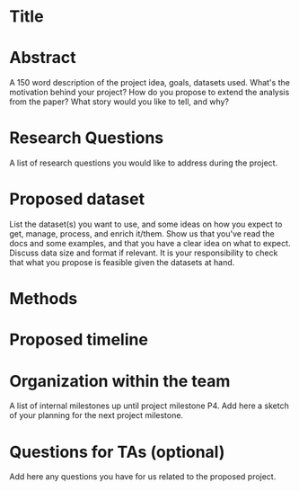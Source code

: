 # Title  
# Abstract  
A 150 word description of the project idea, goals, datasets used. What's the motivation behind your project? How do you propose to extend the analysis from the paper? What story would you like to tell, and why?   
# Research Questions  
A list of research questions you would like to address during the project.
# Proposed dataset  
List the dataset(s) you want to use, and some ideas on how you expect to get, manage, process, and enrich it/them. Show us that you've read the docs and some examples, and that you have a clear idea on what to expect. Discuss data size and format if relevant. It is your responsibility to check that what you propose is feasible given the datasets at hand.
# Methods  
# Proposed timeline  
# Organization within the team  
A list of internal milestones up until project milestone P4. Add here a sketch of your planning for the next project milestone.
# Questions for TAs (optional)  
Add here any questions you have for us related to the proposed project.
